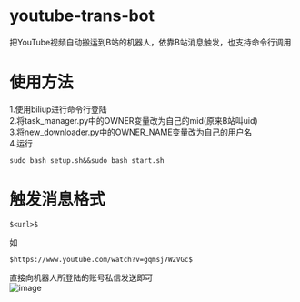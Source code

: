 # youtube-trans-bot
把YouTube视频自动搬运到B站的机器人，依靠B站消息触发，也支持命令行调用

# 使用方法 
1.使用biliup进行命令行登陆  
2.将task_manager.py中的OWNER变量改为自己的mid(原来B站叫uid) </br>
3.将new_downloader.py中的OWNER_NAME变量改为自己的用户名 </br>
4.运行 </br>
```shell
sudo bash setup.sh&&sudo bash start.sh 
```
# 触发消息格式 
```
$<url>$
```
如
```
$https://www.youtube.com/watch?v=gqmsj7W2VGc$
```
直接向机器人所登陆的账号私信发送即可</br>
![image](https://user-images.githubusercontent.com/78526012/180583975-2bf90030-72b7-4da1-b700-dd82df63462b.png)
